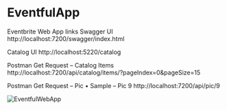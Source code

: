 # EventfulApp
 
Eventbrite Web App links 
Swagger UI
http://localhost:7200/swagger/index.html

Catalog UI 
http://localhost:5220/catalog

Postman Get Request – Catalog Items 
http://localhost:7200/api/catalog/items/?pageIndex=0&pageSize=15

Postman Get Request – Pic 
•	Sample – Pic 9 
http://localhost:7200/api/pic/9



![EventfulWebApp](https://user-images.githubusercontent.com/33888379/80899173-ecf0c400-8cc1-11ea-9475-e9cd7c756291.PNG)
